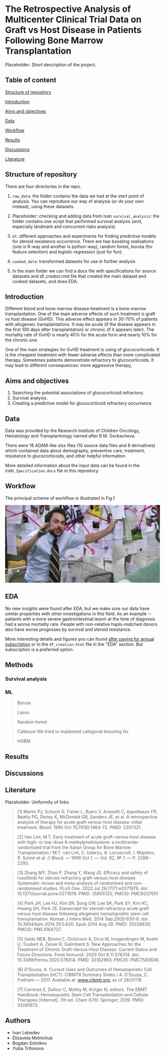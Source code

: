 # The Retrospective Analysis of Multicenter Clinical Trial Data on Graft vs Host Disease in Patients Following Bone Marrow Transplantation
Placeholder: Short description of the project.

## Table of content

[Structure of repository](https://github.com/Asklepiad/GvHD/blob/main/README.md#structure-of-repository)

[Introduction](https://github.com/Asklepiad/GvHD/blob/main/README.md#introduction)

[Aims and objectives](https://github.com/Asklepiad/GvHD/blob/main/README.md#aims-and-objectives)

[Data](https://github.com/Asklepiad/GvHD/blob/main/README.md#data)

[Workflow](https://github.com/Asklepiad/GvHD/blob/main/README.md#workflow)

[Results](https://github.com/Asklepiad/GvHD/blob/main/README.md#results)

[Discussions](https://github.com/Asklepiad/GvHD/blob/main/README.md#discussions)

[Literature](https://github.com/Asklepiad/GvHD/blob/main/README.md#literature)

## Structure of repository

There are four directories in the repo.

1. `raw_data`: the folder contains the data we had at the start point of analysis. You can reproduce our way of analysis (or do your own instead), using these datasets.

2. Placeholder: checking and adding data from Ivan `survival_analysis`: the folder contains one script that performed survival analysis (and, especially landmark and concurrent risks analysis).

3. `ml`: different approaches and experiments for finding predictive models for steroid resistance occurrence. There are two boosting realisations (one is R-way and another is python-way), random forest, boruta (for feature selection) and logistic regression (just for fun).

4. `cooked_data`: transformed datasets for use in further analysis

5. In the main folder we can find a docx file with specifications for source datasets and df_creator.rmd file that created the main dataset and cooked datasets, and does EDA.

## Introduction

Different blood and bone marrow disease treatment is a bone marrow transplantation. One of the main adverse effects of such treatment is graft vs host disease (GvHD). This adverse effect appears in 30-70% of patients with allogeneic transplantations. It may be acute (if the disease appears in the first 100 days after transplantation) or chronic (if it appears later). The mortality rate of GvHD is nearly 40% for the acute form and nearly 10% for the chronic one.

One of the main strategies for GvHD treatment is using of glucocorticoids. It is the cheapest treatment with fewer adverse effects than more complicated therapy. Sometimes patients demonstrate refractory to glucocorticoids. It may lead to different consequences: more aggressive therapy, 


## Aims and objectives

1. Searching the potential associations of glucocorticoid refractory.
2. Survival analysis.
3. Creating a predictive model for glucocorticoid refractory occurrence. 

## Data

Data was provided by the Research Institute of Children Oncology, Hematology and Transplantology named after R.M. Gorbacheva.

There were 18 ADAM-like xlsx files (10 source data files and 8 derivatives) which contained data about demography, preventive care, treatment, resistance to glucocorticoids, and other helpful information.

More detailed information about the input data can be found in the `GVHD_Specification.docx` file in this repository.

## Workflow

The principal scheme of workflow is illustrated in Fig.1

![Fig. 1 Principal scheme of workflow](https://github.com/Asklepiad/GvHD/blob/main/workflow_GvHD.jpg)

## EDA

No new insights were found after EDA, but we make sure our data have similar properties with other investigations in this field.
As an example -- patients with a more severe gastrointestinal lesion at the time of diagnosis had a worse mortality rate. People with non-relative haplo-matched donors also have worse prognoses by survival and steroid resistance.

More interesting details and figures you can found [after paying for annual subscription](https://boosty.to/bioinf) or in the `df_creation.html` file in the "EDA" section. But subscription is a preferred option.

## Methods

### Survival analysis


### ML

> Boruta

> Lasso

> Random forest

> Catboost
We tried to implement categorial boosting for

> HGBM

## Results

## Discussions

## Literature

Placeholder: Uniformity of links

> [1] Martin PJ, Schoch G, Fisher L, Byers V, Anasetti C, Appelbaum FR, Beatty PG, Doney K, McDonald GB, Sanders JE, et al. A retrospective analysis of therapy for acute graft-versus-host disease: initial treatment. Blood. 1990 Oct 15;76(8):1464-72. PMID: 2207321.

> [2] Van Lint, M.T. Early treatment of acute graft-versus-host disease with high- or low-dose 6-methylprednisolone: a multicenter randomized trial from the Italian Group for Bone Marrow Transplantation / M.T. van Lint, C. Uderzo, A. Locasciulli, I. Majolino, R. Scimé et al. // Blood. — 1998 Oct 1. — Vol. 92, № 7. — P. 2288–2293.

> [3] Zhang MY, Zhao P, Zhang Y, Wang JS. Efficacy and safety of ruxolitinib for steroid-refractory graft-versus-host disease: Systematic review and meta-analysis of randomised and non-randomised studies. PLoS One. 2022 Jul 29;17(7):e0271979. doi: 10.1371/journal.pone.0271979. PMID: 35905125; PMCID: PMC9337651.

> [4] Park JH, Lee HJ, Kim SR, Song GW, Lee SK, Park SY, Kim KC, Hwang SH, Park JS. Etanercept for steroid-refractory acute graft versus host disease following allogeneic hematopoietic stem cell transplantation. Korean J Intern Med. 2014 Sep;29(5):630-6. doi: 10.3904/kjim.2014.29.5.630. Epub 2014 Aug 28. PMID: 25228839; PMCID: PMC4164727.

> [5] Saidu NEB, Bonini C, Dickinson A, Grce M, Inngjerdingen M, Koehl U, Toubert A, Zeiser R, Galimberti S. New Approaches for the Treatment of Chronic Graft-Versus-Host Disease: Current Status and Future Directions. Front Immunol. 2020 Oct 9;11:578314. doi: 10.3389/fimmu.2020.578314. PMID: 33162993; PMCID: PMC7583636.

> [6] D’Souza, A. Current Uses and Outcomes of Hematopoietic Cell Transplantation (HCT): CIBMTR Summary Slides / A. D’Souza, C. Fretham — 2017. Available at: www.cibmtr.org, as of 28/07/18

> [7] Carreras E, Dufour C, Mohty M, Kröger N, editors. The EBMT Handbook: Hematopoietic Stem Cell Transplantation and Cellular Therapies [Internet]. 7th ed. Cham (CH): Springer; 2019. PMID: 32091673.

## Authors

- Ivan Lebedev
- Elizaveta Melnichuk
- Bogdan Sotnikov
- Yuliia Trifonova

